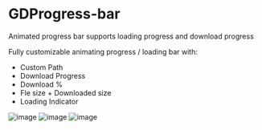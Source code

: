 # GDProgress-bar

Animated progress bar supports loading progress and download progress

Fully customizable animating progress / loading bar with: 
- Custom Path
- Download Progress
- Download %
- Fle size + Downloaded size
- Loading Indicator

![image](https://cloud.githubusercontent.com/assets/9967486/14744669/f30d050c-08bc-11e6-8861-d45ebcdb5ee5.gif)
![image](https://cloud.githubusercontent.com/assets/9967486/14744683/01b2d3f2-08bd-11e6-8d41-e0083f6fad88.gif)
![image](https://cloud.githubusercontent.com/assets/9967486/14744684/01b56162-08bd-11e6-8009-87c5a9e53646.gif)





